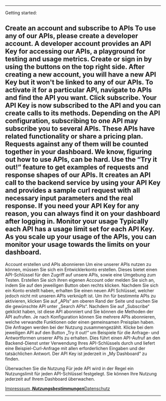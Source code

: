 -----------------------------------------------------------------------------------------------------------------
Getting started: 

Create an account and subscribe to APIs
To use any of our APIs, please create a developer account. A developer account provides an API Key for accessing our APIs, a playground for testing and usage metrics. Create or sign in by using the buttons on the top right side.
After creating a new account, you will have a new API Key but it won't be linked to any of our APIs. To activate it for a particular API, navigate to APIs and find the API you want. Click subscribe. Your API Key is now subscribed to the API and you can create calls to its methods.
Depending on the API configuration, subscribing to one API may subscribe you to several APIs. These APIs have related functionality or share a pricing plan. Requests against any of them will be counted together in your dashboard.
We know, figuring out how to use APIs, can be hard. Use the “Try it out!” feature to get examples of requests and response shapes of our APIs. It creates an API call to the backend service by using your API Key and provides a sample curl request with all necessary input parameters and the real response.
If you need your API Key for any reason, you can always find it on your dashboard after logging in.
Monitor your usage
Typically each API has a usage limit set for each API Key. As you scale up your usage of the APIs, you can monitor your usage towards the limits on your dashboard.
-----------------------------------------------------------------------------------------------------------------
Account erstellen und APIs abonnieren
Um eine unserer APIs nutzen zu können, müssen Sie sich ein Entwicklerkonto erstellen. Dieses bietet einen API-Schlüssel für den Zugriff auf unsere APIs, sowie eine Umgebung zum Testen. Erstellen Sie sich ihren eigenen Account oder melden Sie sich an, indem Sie auf den jeweiligen Button oben rechts klicken.
Nachdem Sie sich ein Konto erstellt haben, erhalten Sie einen neuen API Schlüssel, welcher jedoch nicht mit unseren APIs verknüpft ist. Um ihn für bestimmte APIs zu aktivieren, klicken Sie auf „APIs“ am oberen Rand der Seite und suchen Sie die gewünschte API unter „Search APIs“. Nachdem Sie auf „Subscribe“ geklickt haben, ist diese API abonniert und Sie können die Methoden der API aufrufen.
Je nach Konfiguration können Sie mehrere APIs abonnieren, welche verwandte Funktionen oder einen gemeinsamen Preisplan haben. Die Anfragen werden bei der Nutzung zusammengezählt.
Klicke bei dem jeweiligen API auf den Button „Try it out!“ um Beispiele für die Anfrage- und Antwortformen unserer APIs zu erhalten. Dies führt einen API-Aufruf an den Backend-Dienst unter Verwendung Ihres API-Schlüssels durch und liefert eine Beispiel-Curl-Anfrage mit allen erforderlichen Eingaben und der tatsächlichen Antwort.
Der API Key ist jederzeit in „My Dashboard“ zu finden.

Überwachen Sie die Nutzung
Für jede API wird in der Regel ein Nutzungslimit für jeden API-Schlüssel festgelegt. Sie können Ihre Nutzung jederzeit auf Ihrem Dashboard überwachen.

[Impresssum](https://www.munich-airport.de/impressum-375921)____________[Nutzungsbestimmungen](https://www.munich-airport.de/nutzungsbestimmungen-783787)___________[Datenschutz](https://www.munich-airport.de/datenschutzerklaerung-hinweise-zum-datenschutz-376066)

-----------------------------------------------------------------------------------------------------------------
